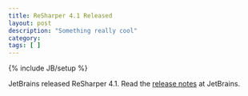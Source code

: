 ```yaml
---
title: ReSharper 4.1 Released
layout: post
description: "Something really cool"
category:
tags: [ ] 
---
```

{% include JB/setup %}



JetBrains released ReSharper 4.1. Read the <a href="http://www.jetbrains.com/resharper/releaseNotes41.html">release notes</a> at JetBrains.

